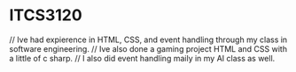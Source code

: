 # ITCS3120
// Ive had expierence in HTML, CSS, and event handling through my class in software engineering. 
// Ive also done a gaming project HTML and CSS with a little of c sharp. 
// I also did event handling maily in my AI class as well.
